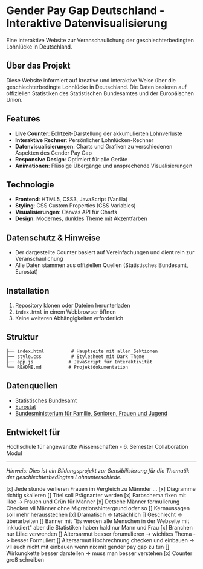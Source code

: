 # Gender Pay Gap Deutschland - Interaktive Datenvisualisierung

Eine interaktive Website zur Veranschaulichung der geschlechterbedingten Lohnlücke in Deutschland.

## Über das Projekt

Diese Website informiert auf kreative und interaktive Weise über die geschlechterbedingte Lohnlücke in Deutschland. Die Daten basieren auf offiziellen Statistiken des Statistischen Bundesamtes und der Europäischen Union.

## Features

- **Live Counter**: Echtzeit-Darstellung der akkumulierten Lohnverluste
- **Interaktive Rechner**: Persönlicher Lohnlücken-Rechner
- **Datenvisualisierungen**: Charts und Grafiken zu verschiedenen Aspekten des Gender Pay Gap
- **Responsive Design**: Optimiert für alle Geräte
- **Animationen**: Flüssige Übergänge und ansprechende Visualisierungen

## Technologie

- **Frontend**: HTML5, CSS3, JavaScript (Vanilla)
- **Styling**: CSS Custom Properties (CSS Variables)
- **Visualisierungen**: Canvas API für Charts
- **Design**: Modernes, dunkles Theme mit Akzentfarben

## Datenschutz & Hinweise

- Der dargestellte Counter basiert auf Vereinfachungen und dient rein zur Veranschaulichung
- Alle Daten stammen aus offiziellen Quellen (Statistisches Bundesamt, Eurostat)

## Installation

1. Repository klonen oder Dateien herunterladen
2. `index.html` in einem Webbrowser öffnen
3. Keine weiteren Abhängigkeiten erforderlich

## Struktur

```
├── index.html          # Hauptseite mit allen Sektionen
├── style.css           # Stylesheet mit Dark Theme
├── app.js             # JavaScript für Interaktivität
└── README.md          # Projektdokumentation
```

## Datenquellen

- [Statistisches Bundesamt](https://www.destatis.de/DE/Themen/Arbeit/Verdienste/Verdienste-Verdienstunterschiede/_inhalt.html)
- [Eurostat](https://ec.europa.eu/eurostat/de/web/main/data/database)
- [Bundesministerium für Familie, Senioren, Frauen und Jugend](https://www.bmfsfj.de/bmfsfj/themen/gleichstellung/gleichstellung-und-teilhabe)

## Entwickelt für

Hochschule für angewandte Wissenschaften - 6. Semester Collaboration Modul

---

*Hinweis: Dies ist ein Bildungsprojekt zur Sensibilisierung für die Thematik der geschlechterbedingten Lohnunterschiede.*

[x] Jede stunde verlieren Frauen im Vergleich zu Männder ...
[x] Diagramme richtig skalieren
[] Titel soll Prägnanter werden
[x] Farbschema fixen mit lilac -> Frauen und Grün für Männer
[x] Detsche Männer formulierung Checken vll Männer ohne Migrationshintergrund *oder* so
[] Kernaussagen soll mehr herausstechen
[x] Dramatisch -> tatsächlich 
[] Geschlecht -> überarbeiten
[] Banner mit "Es werden alle Menschen in der Webseite mit inkludiert" aber die Statistiken haben hald nur Mann und Frau
[x] Branchen nur Lilac verwenden
[] Altersarmut besser forumulieren -> wichites Thema -> besser Formuliert
[] Altersarmut Hochrechnung checken und einbauen -> vll auch nicht mit einbauen wenn nix mit gender pay gap zu tun
[] Wirkungkette besser darstellen -> muss man besser verstehen
[x] Counter groß schreiben